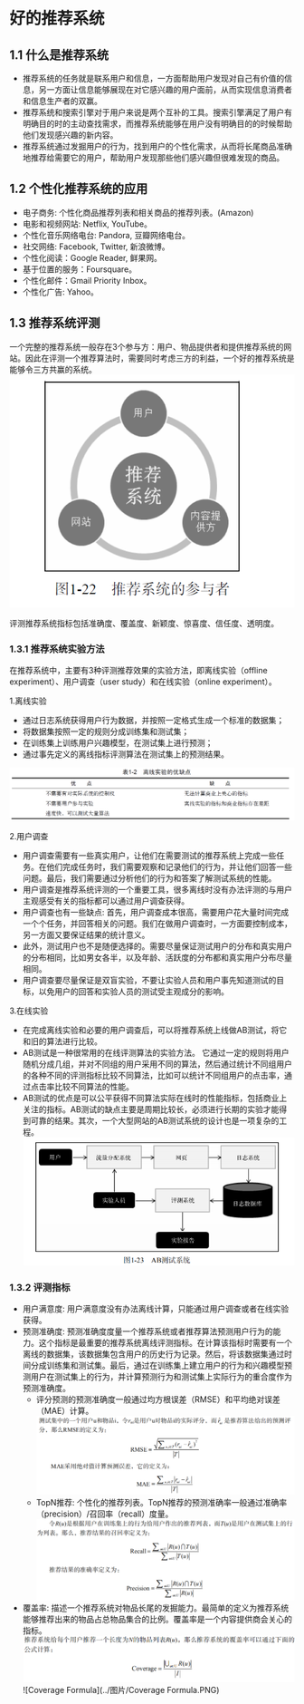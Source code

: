 # 好的推荐系统
## 1.1 什么是推荐系统
* 推荐系统的任务就是联系用户和信息，一方面帮助用户发现对自己有价值的信息，另一方面让信息能够展现在对它感兴趣的用户面前，从而实现信息消费者和信息生产者的双赢。
* 推荐系统和搜索引擎对于用户来说是两个互补的工具。搜索引擎满足了用户有明确目的时的主动查找需求，而推荐系统能够在用户没有明确目的的时候帮助他们发现感兴趣的新内容。
* 推荐系统通过发掘用户的行为，找到用户的个性化需求，从而将长尾商品准确地推荐给需要它的用户，帮助用户发现那些他们感兴趣但很难发现的商品。
## 1.2 个性化推荐系统的应用
* 电子商务: 个性化商品推荐列表和相关商品的推荐列表。(Amazon)
* 电影和视频网站: Netflix, YouTube。
* 个性化音乐网络电台: Pandora, 豆瓣网络电台。
* 社交网络: Facebook, Twitter, 新浪微博。
* 个性化阅读：Google Reader, 鲜果网。
* 基于位置的服务：Foursquare。
* 个性化邮件：Gmail Priority Inbox。
* 个性化广告: Yahoo。
## 1.3 推荐系统评测
一个完整的推荐系统一般存在3个参与方：用户、物品提供者和提供推荐系统的网站。因此在评测一个推荐算法时，需要同时考虑三方的利益，一个好的推荐系统是能够令三方共赢的系统。
![Fig1-22](../图片/Fig1-22.png)

评测推荐系统指标包括准确度、覆盖度、新颖度、惊喜度、信任度、透明度。

### 1.3.1 推荐系统实验方法
在推荐系统中，主要有3种评测推荐效果的实验方法，即离线实验（offline experiment）、用户调查（user study）和在线实验（online experiment）。

1.离线实验
  - 通过日志系统获得用户行为数据，并按照一定格式生成一个标准的数据集；
  - 将数据集按照一定的规则分成训练集和测试集；
  - 在训练集上训练用户兴趣模型，在测试集上进行预测；
  - 通过事先定义的离线指标评测算法在测试集上的预测结果。

![Table1-2](../图片/Table1-2.png)

2.用户调查
  - 用户调查需要有一些真实用户，让他们在需要测试的推荐系统上完成一些任务。在他们完成任务时，我们需要观察和记录他们的行为，并让他们回答一些问题。最后，我们需要通过分析他们的行为和答案了解测试系统的性能。
  - 用户调查是推荐系统评测的一个重要工具，很多离线时没有办法评测的与用户主观感受有关的指标都可以通过用户调查获得。
  - 用户调查也有一些缺点: 首先，用户调查成本很高，需要用户花大量时间完成一个个任务，并回答相关的问题。我们在做用户调查时，一方面要控制成本，另一方面又要保证结果的统计意义。
  - 此外，测试用户也不是随便选择的。需要尽量保证测试用户的分布和真实用户的分布相同，比如男女各半，以及年龄、活跃度的分布都和真实用户分布尽量相同。
  - 用户调查要尽量保证是双盲实验，不要让实验人员和用户事先知道测试的目标，以免用户的回答和实验人员的测试受主观成分的影响。

3.在线实验
  - 在完成离线实验和必要的用户调查后，可以将推荐系统上线做AB测试，将它和旧的算法进行比较。
  - AB测试是一种很常用的在线评测算法的实验方法。 它通过一定的规则将用户随机分成几组，并对不同组的用户采用不同的算法，然后通过统计不同组用户的各种不同的评测指标比较不同算法，比如可以统计不同组用户的点击率，通过点击率比较不同算法的性能。
  - AB测试的优点是可以公平获得不同算法实际在线时的性能指标，包括商业上关注的指标。AB测试的缺点主要是周期比较长，必须进行长期的实验才能得到可靠的结果。其次，一个大型网站的AB测试系统的设计也是一项复杂的工程。
![Fig](../图片/Fig1-23.PNG)

### 1.3.2 评测指标
  - 用户满意度: 用户满意度没有办法离线计算，只能通过用户调查或者在线实验获得。
  - 预测准确度: 预测准确度度量一个推荐系统或者推荐算法预测用户行为的能力。这个指标是最重要的推荐系统离线评测指标。在计算该指标时需要有一个离线的数据集，该数据集包含用户的历史行为记录。然后，将该数据集通过时间分成训练集和测试集。最后，通过在训练集上建立用户的行为和兴趣模型预测用户在测试集上的行为，并计算预测行为和测试集上实际行为的重合度作为预测准确度。
    - 评分预测的预测准确度一般通过均方根误差（RMSE）和平均绝对误差（MAE）计算。
    ![评分预测](../图片/评分预测.PNG) 
    - TopN推荐: 个性化的推荐列表。TopN推荐的预测准确率一般通过准确率（precision）/召回率（recall）度量。
    ![TopN](../图片/TopN.PNG) 
  - 覆盖率: 描述一个推荐系统对物品长尾的发掘能力。最简单的定义为推荐系统能够推荐出来的物品占总物品集合的比例。覆盖率是一个内容提供商会关心的指标。
    ![Coverage](../图片/Coverage.PNG) 
    ![Coverage Formula](../图片/Coverage Formula.PNG) 
